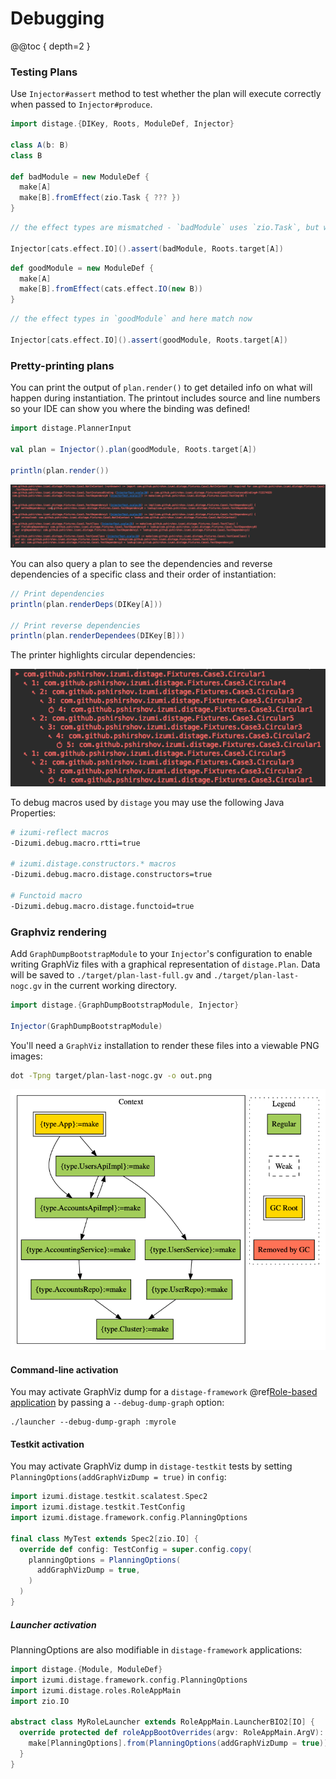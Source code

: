 # Debugging

@@toc { depth=2 }

### Testing Plans

Use `Injector#assert` method to test whether the plan will execute correctly when passed to `Injector#produce`.

```scala mdoc:reset:to-string
import distage.{DIKey, Roots, ModuleDef, Injector}

class A(b: B)
class B

def badModule = new ModuleDef {
  make[A]
  make[B].fromEffect(zio.Task { ??? })
}
```

```scala mdoc:crash:to-string
// the effect types are mismatched - `badModule` uses `zio.Task`, but we expect `cats.effect.IO`

Injector[cats.effect.IO]().assert(badModule, Roots.target[A])
```

```scala mdoc:to-string
def goodModule = new ModuleDef {
  make[A]
  make[B].fromEffect(cats.effect.IO(new B))
}
```

```scala mdoc:to-string
// the effect types in `goodModule` and here match now

Injector[cats.effect.IO]().assert(goodModule, Roots.target[A])
```

### Pretty-printing plans

You can print the output of `plan.render()` to get detailed info on what will happen during instantiation. The printout includes source
and line numbers so your IDE can show you where the binding was defined!

```scala mdoc:to-string
import distage.PlannerInput

val plan = Injector().plan(goodModule, Roots.target[A])

println(plan.render())
```

![print-test-plan](media/print-test-plan.png)

You can also query a plan to see the dependencies and reverse dependencies of a specific class and their order of instantiation:

```scala mdoc:to-string
// Print dependencies
println(plan.renderDeps(DIKey[A]))

// Print reverse dependencies
println(plan.renderDependees(DIKey[B]))
```

The printer highlights circular dependencies:

![print-dependencies](media/print-dependencies.png)

To debug macros used by `distage` you may use the following Java Properties:

```bash
# izumi-reflect macros
-Dizumi.debug.macro.rtti=true

# izumi.distage.constructors.* macros
-Dizumi.debug.macro.distage.constructors=true

# Functoid macro
-Dizumi.debug.macro.distage.functoid=true
```

### Graphviz rendering

Add `GraphDumpBootstrapModule` to your `Injector`'s configuration to enable writing GraphViz files with a graphical representation of `distage.Plan`. Data will be saved to `./target/plan-last-full.gv` and `./target/plan-last-nogc.gv` in the current working directory.

```scala mdoc:reset:to-string
import distage.{GraphDumpBootstrapModule, Injector}

Injector(GraphDumpBootstrapModule)
```

You'll need a `GraphViz` installation to render these files into a viewable PNG images:

```bash
dot -Tpng target/plan-last-nogc.gv -o out.png
```

![plan-graph](media/plan-graph.png)

#### Command-line activation

You may activate GraphViz dump for a `distage-framework` @ref[Role-based application](distage-framework.md#roles) by passing a `--debug-dump-graph` option:

```
./launcher --debug-dump-graph :myrole
```

#### Testkit activation

You may activate GraphViz dump in `distage-testkit` tests by setting `PlanningOptions(addGraphVizDump = true)` in `config`:

```scala mdoc:reset
import izumi.distage.testkit.scalatest.Spec2
import izumi.distage.testkit.TestConfig
import izumi.distage.framework.config.PlanningOptions

final class MyTest extends Spec2[zio.IO] {
  override def config: TestConfig = super.config.copy(
    planningOptions = PlanningOptions(
      addGraphVizDump = true,
    )
  )
}
```

##### Launcher activation

PlanningOptions are also modifiable in `distage-framework` applications:

```scala mdoc:reset
import distage.{Module, ModuleDef}
import izumi.distage.framework.config.PlanningOptions
import izumi.distage.roles.RoleAppMain
import zio.IO

abstract class MyRoleLauncher extends RoleAppMain.LauncherBIO2[IO] {
  override protected def roleAppBootOverrides(argv: RoleAppMain.ArgV): Module = new ModuleDef {
    make[PlanningOptions].from(PlanningOptions(addGraphVizDump = true))
  }
}
```
